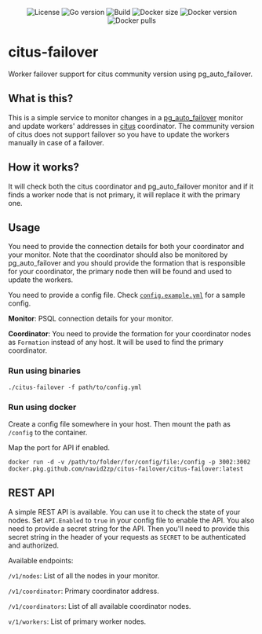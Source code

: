 <p align="center">
	<img alt="License" src="https://img.shields.io/github/license/navid2zp/citus-failover" />
  <img alt="Go version" src="https://img.shields.io/github/go-mod/go-version/navid2zp/citus-failover" />
  <img alt="Build" src="https://img.shields.io/github/workflow/status/navid2zp/citus-failover/Go" />
	<img alt="Docker size" src="https://img.shields.io/docker/image-size/navid2zp/citus-failover" />
	<img alt="Docker version" src="https://img.shields.io/docker/v/navid2zp/citus-failover" />
	<img alt="Docker pulls" src="https://img.shields.io/docker/pulls/navid2zp/citus-failover" />
</p>

# citus-failover
Worker failover support for citus community version using pg_auto_failover.

## What is this?

This is a simple service to monitor changes in a [pg_auto_failover][1] monitor and update workers' addresses in [citus][2] coordinator. The community version of citus does not support failover so you have to update the workers manually in case of a failover.

## How it works?

It will check both the citus coordinator and pg_auto_failover monitor and if it finds a worker node that is not primary, it will replace it with the primary one.

## Usage

You need to provide the connection details for both your coordinator and your monitor. Note that the coordinator should also be monitored by pg_auto_failover and you should provide the formation that is responsible for your coordinator, the primary node then will be found and used to update the workers.

You need to provide a config file. Check [`config.example.yml`][3] for a sample config.

**Monitor**:
PSQL connection details for your monitor.

**Coordinator**:
You need to provide the formation for your coordinator nodes as `Formation` instead of any host. It will be used to find the primary coordinator. 

### Run using binaries

```
./citus-failover -f path/to/config.yml
```

### Run using docker

Create a config file somewhere in your host. Then mount the path as `/config` to the container.

Map the port for API if enabled.

```
docker run -d -v /path/to/folder/for/config/file:/config -p 3002:3002 docker.pkg.github.com/navid2zp/citus-failover/citus-failover:latest
```

## REST API

A simple REST API is available. You can use it to check the state of your nodes. Set `API.Enabled` to `true` in your config file to enable the API. You also need to provide a secret string for the API. Then you'll need to provide this secret string in the header of your requests as `SECRET` to be authenticated and authorized.



Available endpoints:

`/v1/nodes`: List of all the nodes in your monitor.

`/v1/coordinator`: Primary coordinator address.

`/v1/coordinators`: List of all available coordinator nodes.

`v/1/workers`: List of primary worker nodes.


[1]: https://github.com/citusdata/pg_auto_failover
[2]: https://github.com/citusdata/citus
[3]: https://github.com/Navid2zp/citus-failover/blob/main/config.example.yml
